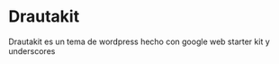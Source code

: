 Drautakit
=========

Drautakit es un tema de wordpress hecho con google web starter kit y underscores
